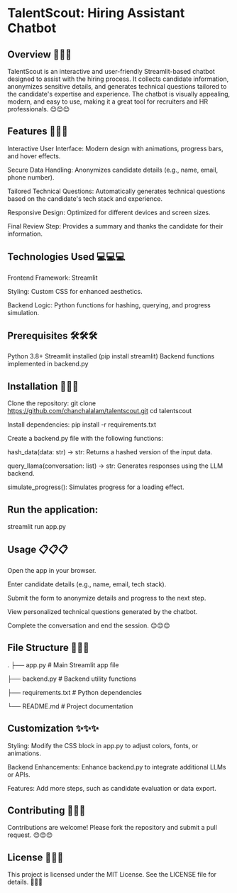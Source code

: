 # TalentScout: Hiring Assistant Chatbot

## Overview 🌟🌟🌟

TalentScout is an interactive and user-friendly Streamlit-based chatbot designed to assist with the hiring process. It collects candidate information, anonymizes sensitive details, and generates technical questions tailored to the candidate's expertise and experience. The chatbot is visually appealing, modern, and easy to use, making it a great tool for recruiters and HR professionals. 😊😊😊

## Features 🎯🎯🎯

Interactive User Interface: Modern design with animations, progress bars, and hover effects.

Secure Data Handling: Anonymizes candidate details (e.g., name, email, phone number).

Tailored Technical Questions: Automatically generates technical questions based on the candidate's tech stack and experience.

Responsive Design: Optimized for different devices and screen sizes.

Final Review Step: Provides a summary and thanks the candidate for their information.

## Technologies Used 💻💻💻

Frontend Framework: Streamlit

Styling: Custom CSS for enhanced aesthetics.

Backend Logic: Python functions for hashing, querying, and progress simulation.

## Prerequisites 🛠️🛠️🛠️

Python 3.8+
Streamlit installed (pip install streamlit)
Backend functions implemented in backend.py

## Installation 🚀🚀🚀

Clone the repository: git clone https://github.com/chanchalalam/talentscout.git
cd talentscout

Install dependencies: pip install -r requirements.txt

Create a backend.py file with the following functions:

hash_data(data: str) -> str: Returns a hashed version of the input data.

query_llama(conversation: list) -> str: Generates responses using the LLM backend.

simulate_progress(): Simulates progress for a loading effect.

## Run the application:

streamlit run app.py

## Usage 📋📋📋

Open the app in your browser.

Enter candidate details (e.g., name, email, tech stack).

Submit the form to anonymize details and progress to the next step.

View personalized technical questions generated by the chatbot.

Complete the conversation and end the session. 😊😊😊

## File Structure 📂📂📂

.
├── app.py               # Main Streamlit app file

├── backend.py           # Backend utility functions

├── requirements.txt     # Python dependencies

└── README.md            # Project documentation

## Customization ✨✨✨

Styling: Modify the CSS block in app.py to adjust colors, fonts, or animations.

Backend Enhancements: Enhance backend.py to integrate additional LLMs or APIs.

Features: Add more steps, such as candidate evaluation or data export.

## Contributing 🤝🤝🤝
Contributions are welcome! Please fork the repository and submit a pull request. 😊😊😊

## License 📜📜📜
This project is licensed under the MIT License. See the LICENSE file for details. 🌟🌟🌟

